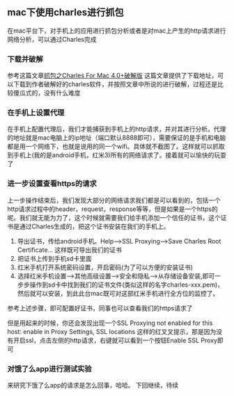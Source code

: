 ## mac下使用charles进行抓包

在mac平台下，对手机上的应用进行抓包分析或者是对mac上产生的http请求进行网络分析，可以通过Charles完成

### 下载并破解
参考这篇文章[抓包之Charles For Mac 4.0+破解版](http://www.jianshu.com/p/1c1023036a75) 这篇文章提供了下载地址，可以下载到作者破解好的charles软件，并按照文章中所说的进行破解，过程还是比较傻瓜式的，没有什么难度

### 在手机上设置代理

在手机上配置代理后，我们才能捕获到手机上的http请求，并对其进行分析。代理的地址就是mac电脑上的ip地址（端口默认8888即可），需要保证的是手机和电脑都是用一个网络下，也就是说用的同一个wifi。具体就不截图了。这样就可以抓取到手机上(我的是android手机，红米3)所有的网络请求了。接着就可以愉快的玩耍了

### 进一步设置查看https的请求
上一步操作结束后，我们发现大部分的网络请求我们都是可以看到的，包括一个http请求过程中的header，request，response等等，但是如果是一个https的呢。我们就无能为力了，这个时候就需要我们给手机添加一个信任的证书，这个证书是通过Charles生成的，把这个证书安装在我们的手机上。

1. 导出证书，传给android手机。Help-->SSL Proxying-->Save Charles Root Certificate... 这样既可导出我们的证书
2. 把证书上传到手机sd卡里面
3. 红米手机打开系统密码设置，开启密码(为了可以方便的安装证书)
4. 选择红米手机设置-->其他高级设置-->安全和隐私-->从存储设备安装,即可一步步操作到sd卡中找到我们的证书文件(类似这样的名字charles-xxx.pem)，然后就可以安装，到此此台mac既可对这部红米手机进行全方位的监控了。

参考上述步骤，即可配置好证书，同事也可以查看我们的https请求了

但是用起来的时候，你还会发现出现一个SSL Proxying not enabled for this host: enable in Proxy Settings, SSL locations 这样的红叉叉提示，那是因为没有开启ssl，点击左侧的http请求，右键就可以看到一个按钮Enable SSL Proxy即可

### 对饿了么app进行测试实验
来研究下饿了么app的请求是怎么回事，哈哈。
下回继续，待续



